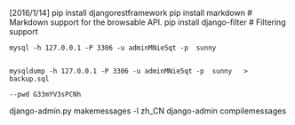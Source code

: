 [2016/1/14]
    pip install djangorestframework
    pip install markdown       # Markdown support for the browsable API.
    pip install django-filter  # Filtering support
    
    
    mysql -h 127.0.0.1 -P 3306 -u adminMNie5qt -p  sunny  
    
    
    mysqldump -h 127.0.0.1 -P 3306 -u adminMNie5qt -p  sunny   > backup.sql
    
    --pwd G33mYV3sPCNh
    
    
django-admin.py makemessages -l zh_CN
django-admin compilemessages
